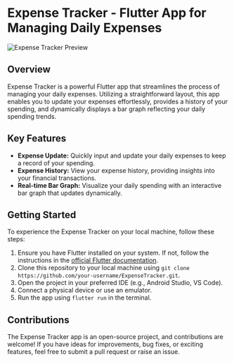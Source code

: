 # Expense Tracker - Flutter App for Managing Daily Expenses

![Expense Tracker Preview](/Expense-Tracker/Project%20Assets/ExpenseTracker.gif)

## Overview

Expense Tracker is a powerful Flutter app that streamlines the process of managing your daily expenses. Utilizing a straightforward layout, this app enables you to update your expenses effortlessly, provides a history of your spending, and dynamically displays a bar graph reflecting your daily spending trends.

## Key Features

- **Expense Update:** Quickly input and update your daily expenses to keep a record of your spending.
- **Expense History:** View your expense history, providing insights into your financial transactions.
- **Real-time Bar Graph:** Visualize your daily spending with an interactive bar graph that updates dynamically.

<!-- ## Screenshots

![Screenshot 1](/path/to/screenshot1.png)
![Screenshot 2](/path/to/screenshot2.png)
![Screenshot 3](/path/to/screenshot3.png) -->

## Getting Started

To experience the Expense Tracker on your local machine, follow these steps:

1. Ensure you have Flutter installed on your system. If not, follow the instructions in the [official Flutter documentation](https://flutter.dev/docs/get-started/install).
2. Clone this repository to your local machine using `git clone https://github.com/your-username/ExpenseTracker.git`.
3. Open the project in your preferred IDE (e.g., Android Studio, VS Code).
4. Connect a physical device or use an emulator.
5. Run the app using `flutter run` in the terminal.

## Contributions

The Expense Tracker app is an open-source project, and contributions are welcome! If you have ideas for improvements, bug fixes, or exciting features, feel free to submit a pull request or raise an issue.
